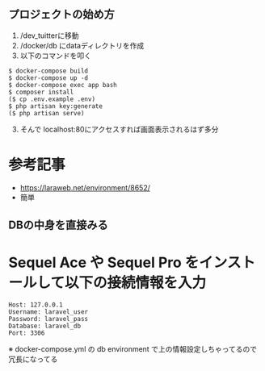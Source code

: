 ## プロジェクトの始め方

1. /dev_tuitterに移動
2. /docker/db にdataディレクトリを作成
3. 以下のコマンドを叩く

```
$ docker-compose build
$ docker-compose up -d
$ docker-compose exec app bash
$ composer install
($ cp .env.example .env)
$ php artisan key:generate
($ php artisan serve)
```

3. そんで localhost:80にアクセスすれば画面表示されるはず多分

# 参考記事
- https://laraweb.net/environment/8652/
- 簡単

## DBの中身を直接みる

# Sequel Ace や Sequel Pro をインストールして以下の接続情報を入力

```
Host: 127.0.0.1
Username: laravel_user
Password: laravel_pass
Database: laravel_db
Port: 3306
```
※ docker-compose.yml の db environment で上の情報設定しちゃってるので冗長になってる
